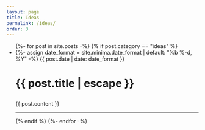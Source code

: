 ```yaml
---
layout: page
title: Ideas
permalink: /ideas/
order: 3
---
```


<div markdown="1">
<ul class="post-list">
  {%- for post in site.posts -%}
  {% if post.category == "ideas" %}
  <li>
    {%- assign date_format = site.minima.date_format | default: "%b %-d, %Y" -%}
    <span class="post-meta">{{ post.date | date: date_format }}</span>
    <h1>
      <p class="post-link">
        {{ post.title | escape }}
      </p>
    </h1>
    {{ post.content }}
    <hr>
  </li>
  {% endif %}
  {%- endfor -%}


</ul>
</div>
